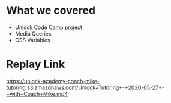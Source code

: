 # What we covered
- Unlock Code Camp project
- Media Queries
- CSS Variables

# Replay Link
https://unlock-academy-coach-mike-tutoring.s3.amazonaws.com/Unlock+Tutoring+-+2020-05-27+-+with+Coach+Mike.mp4